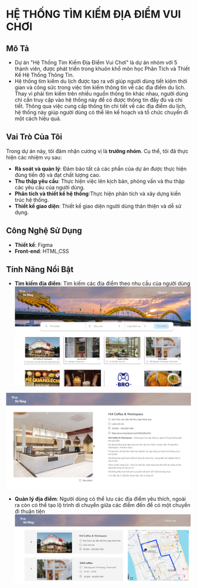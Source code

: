# HỆ THỐNG TÌM KIẾM ĐỊA ĐIỂM VUI CHƠI

## Mô Tả
- Dự án "Hệ Thống Tìm Kiếm Địa Điểm Vui Chơi" là dự án nhóm với 5 thành viên, được phát triển trong khuôn khổ môn học Phân Tích và Thiết Kế Hệ Thống Thông Tin.
- Hệ thống tìm kiếm du lịch được tạo ra với giúp người dùng tiết kiệm thời gian và công sức trong việc tìm kiếm thông tin về các địa điểm du lịch. Thay vì phải tìm kiếm trên nhiều nguồn thông tin khác nhau, người dùng chỉ cần truy cập vào hệ thống này để có được thông tin đầy đủ và chi tiết. Thông qua việc cung cấp thông tin chi tiết về các địa điểm du lịch, hệ thống này giúp người dùng có thể lên kế hoạch và tổ chức chuyến đi một cách hiệu quả.
## Vai Trò Của Tôi
Trong dự án này, tôi đảm nhận cương vị là **trưởng nhóm**. Cụ thể, tôi đã thực hiện các nhiệm vụ sau:
- **Rà soát và quản lý**: Đảm bảo tất cả các phần của dự án được thực hiện đúng tiến độ và đạt chất lượng cao.
- **Thu thập yêu cầu**: Thực hiện việc lên kịch bản, phỏng vấn và thu thập các yêu cầu của người dùng.
- **Phân tích và thiết kế hệ thống**:Thực hiện phân tích và xây dựng kiến trúc hệ thống.
- **Thiết kế giao diện**: Thiết kế giao diện người dùng thân thiện và dễ sử dụng.
## Công Nghệ Sử Dụng
- **Thiết kế**: Figma
- **Front-end**: HTML,CSS 
## Tính Năng Nổi Bật
- **Tìm kiếm địa điểm**: Tìm kiếm các địa điểm theo nhu cầu của người dùng
![Hình ảnh mô tả dự án](Image/MangHinhChinh.png)

![Hình ảnh mô tả dự án](Image/ThongTin.png)
- **Quản lý địa điểm**: Người dùng có thể lưu các địa điểm yêu thích, ngoài ra còn có thể tạo lộ trình di chuyển giữa các điểm đến để có một chuyển đi thuận tiện
![Hình ảnh mô tả dự án](Image/LoTrinh.png)



